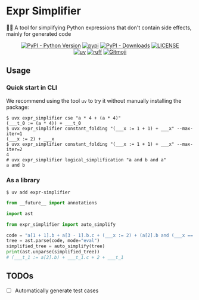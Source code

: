 # Expr Simplifier

🍋‍🟩 A tool for simplifying Python expressions that don't contain side effects, mainly for generated code

<p align="center">
   <a href="https://python.org/" target="_blank"><img alt="PyPI - Python Version" src="https://img.shields.io/pypi/pyversions/expr-simplifier?logo=python&style=flat-square"></a>
   <a href="https://pypi.org/project/expr-simplifier/" target="_blank"><img src="https://img.shields.io/pypi/v/expr-simplifier?style=flat-square" alt="pypi"></a>
   <a href="https://pypi.org/project/expr-simplifier/" target="_blank"><img alt="PyPI - Downloads" src="https://img.shields.io/pypi/dm/expr-simplifier?style=flat-square"></a>
   <a href="LICENSE"><img alt="LICENSE" src="https://img.shields.io/github/license/ShigureLab/expr-simplifier?style=flat-square"></a>
   <br/>
   <a href="https://github.com/astral-sh/uv"><img alt="uv" src="https://img.shields.io/endpoint?url=https://raw.githubusercontent.com/astral-sh/uv/main/assets/badge/v0.json&style=flat-square"></a>
   <a href="https://github.com/astral-sh/ruff"><img alt="ruff" src="https://img.shields.io/endpoint?url=https://raw.githubusercontent.com/astral-sh/ruff/main/assets/badge/v2.json&style=flat-square"></a>
   <a href="https://gitmoji.dev"><img alt="Gitmoji" src="https://img.shields.io/badge/gitmoji-%20😜%20😍-FFDD67?style=flat-square"></a>
</p>

## Usage

### Quick start in CLI

We recommend using the tool `uv` to try it without manually installing the package:

```console
$ uvx expr_simplifier cse "a * 4 + (a * 4)"
(___t_0 := (a * 4)) + ___t_0
$ uvx expr_simplifier constant_folding "(___x := 1 + 1) + ___x" --max-iter=1
(___x := 2) + ___x
$ uvx expr_simplifier constant_folding "(___x := 1 + 1) + ___x" --max-iter=2
4
# uvx expr_simplifier logical_simplification "a and b and a"
a and b
```

### As a library

```console
$ uv add expr-simplifier
```

```python
from __future__ import annotations

import ast

from expr_simplifier import auto_simplify

code = "a[1 + 1].b + a[3 - 1].b.c + (___x := 2) + (a[2].b and (___x == 2) and a[2].b)"
tree = ast.parse(code, mode="eval")
simplified_tree = auto_simplify(tree)
print(ast.unparse(simplified_tree))
# (___t_1 := a[2].b) + ___t_1.c + 2 + ___t_1
```

## TODOs

-  [ ] Automatically generate test cases
